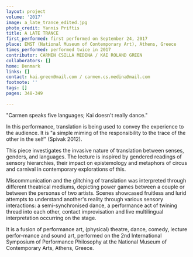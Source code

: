 ```yaml
---
layout: project
volume: '2017'
image: a_late_trance_edited.jpg
photo_credit: Yannis Priftis
title: A LATE TRANCE
first_performed: first performed on September 24, 2017
place: EMST (National Museum of Contemporary Art), Athens, Greece
times_performed: performed twice in 2017
contributor: CARMEN CSILLA MEDINA / KAI ROLAND GREEN
collaborators: []
home: Denmark
links: []
contact: kai.green@mail.com / carmen.cs.medina@mail.com
footnote: ''
tags: []
pages: 348-349

---
```


"Carmen speaks five languages; Kai doesn't really dance."

In this performance, translation is being used to convey the experience to the audience. It is "a simple miming of the responsibility to the trace of the other in the self" (Spivak 2012).

This piece investigates the invasive nature of translation between senses, genders, and languages. The lecture is inspired by gendered readings of sensory hierarchies, their impact on epistemology and metaphors of circus and carnival in contemporary explorations of this.

Miscommunication and the glitching of translation was interpreted through different theatrical mediums, depicting power games between a couple or between the personas of two artists. Scenes showcased fruitless and lurid attempts to understand another's reality through various sensory interactions: a semi-synchronised dance, a performance act of twining thread into each other, contact improvisation and live multilingual interpretation occurring on the stage.

It is a fusion of performance art, (physical) theatre, dance, comedy, lecture perfor-mance and sound art, performed on the 2nd International Symposium of Performance Philosophy at the National Museum of Contemporary Arts, Athens, Greece.
